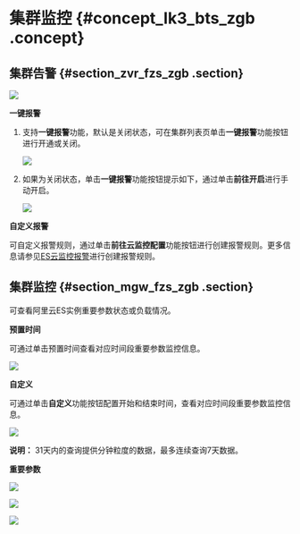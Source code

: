# 集群监控 {#concept_lk3_bts_zgb .concept}

## 集群告警 {#section_zvr_fzs_zgb .section}

![](http://static-aliyun-doc.oss-cn-hangzhou.aliyuncs.com/assets/img/134293/155357009140147_zh-CN.png)

**一键报警**

1.  支持**一键报警**功能，默认是关闭状态，可在集群列表页单击**一键报警**功能按钮进行开通或关闭。

    ![](http://static-aliyun-doc.oss-cn-hangzhou.aliyuncs.com/assets/img/134293/155357009140150_zh-CN.png)

2.  如果为关闭状态，单击**一键报警**功能按钮提示如下，通过单击**前往开启**进行手动开启。

    ![](http://static-aliyun-doc.oss-cn-hangzhou.aliyuncs.com/assets/img/134293/155357009140152_zh-CN.png)


**自定义报警**

可自定义报警规则，通过单击**前往云监控配置**功能按钮进行创建报警规则。更多信息请参见[ES云监控报警](../../../../../intl.zh-CN/监控报警/ES云监控报警.md)进行创建报警规则。

## 集群监控 {#section_mgw_fzs_zgb .section}

可查看阿里云ES实例重要参数状态或负载情况。

**预置时间**

可通过单击预置时间查看对应时间段重要参数监控信息。

![](http://static-aliyun-doc.oss-cn-hangzhou.aliyuncs.com/assets/img/134293/155357009140157_zh-CN.png)

**自定义**

可通过单击**自定义**功能按钮配置开始和结束时间，查看对应时间段重要参数监控信息。

![](http://static-aliyun-doc.oss-cn-hangzhou.aliyuncs.com/assets/img/134293/155357009140162_zh-CN.png)

**说明：** 31天内的查询提供分钟粒度的数据，最多连续查询7天数据。

**重要参数**

![](http://static-aliyun-doc.oss-cn-hangzhou.aliyuncs.com/assets/img/134293/155357009140163_zh-CN.png)

![](http://static-aliyun-doc.oss-cn-hangzhou.aliyuncs.com/assets/img/134293/155357009140164_zh-CN.png)

![](http://static-aliyun-doc.oss-cn-hangzhou.aliyuncs.com/assets/img/134293/155357009140165_zh-CN.png)

